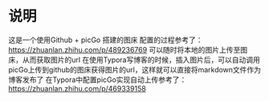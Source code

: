 # 说明
这是一个使用Github + picGo 搭建的图床
配置的过程参考了：https://zhuanlan.zhihu.com/p/489236769
可以随时将本地的图片上传至图床，从而获取图片的url
在使用Typora写博客的时候，插入图片后，可以自动调用picGo上传到github的图床获得图片的url，这样就可以直接将markdown文件作为博客发布了
在Typora中配置picGo实现自动上传参考了： https://zhuanlan.zhihu.com/p/469339158

